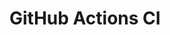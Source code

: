 # GitHub Actions CI











































































































































































































































































































































































































































































































































































































































































































































































































































































































































































































































































































































































































































































































































































































































































































































































































































































































































































































